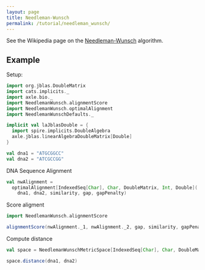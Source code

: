 ```yaml
---
layout: page
title: Needleman-Wunsch
permalink: /tutorial/needleman_wunsch/
---
```


See the Wikipedia page on the 
[Needleman-Wunsch](https://en.wikipedia.org/wiki/Needleman%E2%80%93Wunsch_algorithm) algorithm.

## Example

Setup:

```scala mdoc:silent
import org.jblas.DoubleMatrix
import cats.implicits._
import axle.bio._
import NeedlemanWunsch.alignmentScore
import NeedlemanWunsch.optimalAlignment
import NeedlemanWunschDefaults._

implicit val laJblasDouble = {
  import spire.implicits.DoubleAlgebra
  axle.jblas.linearAlgebraDoubleMatrix[Double]
}

val dna1 = "ATGCGGCC"
val dna2 = "ATCGCCGG"
```

DNA Sequence Alignment

```scala mdoc
val nwAlignment =
  optimalAlignment[IndexedSeq[Char], Char, DoubleMatrix, Int, Double](
    dna1, dna2, similarity, gap, gapPenalty)
```

Score aligment

```scala mdoc
import NeedlemanWunsch.alignmentScore

alignmentScore(nwAlignment._1, nwAlignment._2, gap, similarity, gapPenalty)
```

Compute distance

```scala mdoc
val space = NeedlemanWunschMetricSpace[IndexedSeq[Char], Char, DoubleMatrix, Int, Double](similarity, gapPenalty)

space.distance(dna1, dna2)
```
